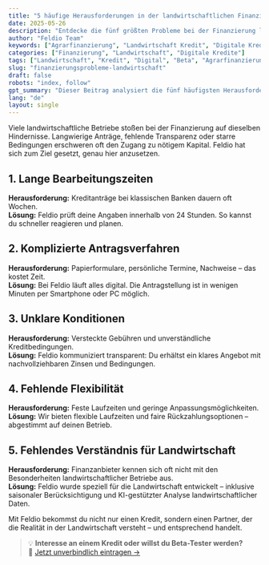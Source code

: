 ```yaml
---
title: "5 häufige Herausforderungen in der landwirtschaftlichen Finanzierung – und wie Feldio sie löst"
date: 2025-05-26
description: "Entdecke die fünf größten Probleme bei der Finanzierung landwirtschaftlicher Betriebe und wie Feldio mit digitalen Lösungen schnelle, flexible und transparente Agrarkredite ermöglicht."
author: "Feldio Team"
keywords: ["Agrarfinanzierung", "Landwirtschaft Kredit", "Digitale Kredite", "Feldio", "Schnelle Finanzierung", "Flexible Rückzahlung", "Transparente Konditionen"]
categories: ["Finanzierung", "Landwirtschaft", "Digitale Kredite"]
tags: ["Landwirtschaft", "Kredit", "Digital", "Beta", "Agrarfinanzierung", "Feldio"]
slug: "finanzierungsprobleme-landwirtschaft"
draft: false
robots: "index, follow"
gpt_summary: "Dieser Beitrag analysiert die fünf häufigsten Herausforderungen bei der Finanzierung landwirtschaftlicher Betriebe und zeigt, wie Feldio mit digitalen, KI-gestützten Lösungen schnelle und flexible Kredite für Landwirte ermöglicht."
lang: "de"
layout: single
---
```


Viele landwirtschaftliche Betriebe stoßen bei der Finanzierung auf dieselben Hindernisse. Langwierige Anträge, fehlende Transparenz oder starre Bedingungen erschweren oft den Zugang zu nötigem Kapital. Feldio hat sich zum Ziel gesetzt, genau hier anzusetzen.

## 1. Lange Bearbeitungszeiten

**Herausforderung:** Kreditanträge bei klassischen Banken dauern oft Wochen.  
**Lösung:** Feldio prüft deine Angaben innerhalb von 24 Stunden. So kannst du schneller reagieren und planen.

## 2. Komplizierte Antragsverfahren

**Herausforderung:** Papierformulare, persönliche Termine, Nachweise – das kostet Zeit.  
**Lösung:** Bei Feldio läuft alles digital. Die Antragstellung ist in wenigen Minuten per Smartphone oder PC möglich.

## 3. Unklare Konditionen

**Herausforderung:** Versteckte Gebühren und unverständliche Kreditbedingungen.  
**Lösung:** Feldio kommuniziert transparent: Du erhältst ein klares Angebot mit nachvollziehbaren Zinsen und Bedingungen.

## 4. Fehlende Flexibilität

**Herausforderung:** Feste Laufzeiten und geringe Anpassungsmöglichkeiten.  
**Lösung:** Wir bieten flexible Laufzeiten und faire Rückzahlungsoptionen – abgestimmt auf deinen Betrieb.

## 5. Fehlendes Verständnis für Landwirtschaft

**Herausforderung:** Finanzanbieter kennen sich oft nicht mit den Besonderheiten landwirtschaftlicher Betriebe aus.  
**Lösung:** Feldio wurde speziell für die Landwirtschaft entwickelt – inklusive saisonaler Berücksichtigung und KI-gestützter Analyse landwirtschaftlicher Daten.

Mit Feldio bekommst du nicht nur einen Kredit, sondern einen Partner, der die Realität in der Landwirtschaft versteht – und entsprechend handelt.

> 💡 **Interesse an einem Kredit oder willst du Beta-Tester werden?**  
> 📩 [Jetzt unverbindlich eintragen →](https://feldio.com/de/#cta)
